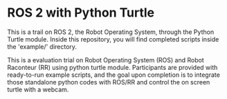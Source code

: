# ROS 2 with Python Turtle 

This is a trail on ROS 2, the Robot Operating System, through the Python Turtle module. Inside this repository, you will find completed scripts inside the 'example/' directory.  

This is a evaluation trial on Robot Operating System (ROS) and Robot Raconteur (RR) using python turtle module. Participants are provided with ready-to-run example scripts, and the goal upon completion is to integrate those standalone python codes with ROS/RR and control the on screen turtle with a webcam.

